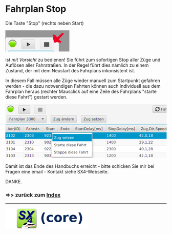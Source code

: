 # Fahrplan Stop

Die Taste "Stop" (rechts neben Start)

![](stop.png)

ist *mit Vorsicht* zu bedienen! Sie führt zum sofortigen Stop aller Züge und Auflösen aller
Fahrstraßen. In der Regel führt dies nämlich zu einem Zustand, der mit dem Neustart des Fahrplans
inkonsistent ist.

In diesem Fall müssen alle Züge wieder manuell zum Startpunkt gefahren werden - die dazu notwendigen
Fahrten können auch individuell aus dem Fahrplan heraus (rechter Mausclick auf eine Zeile des Fahrplans 
"starte diese Fahrt") gestart werden.

![](set-train1.png)

Damit ist das Ende des Handbuchs erreicht - bitte schicken Sie mir bei Fragen
eine email - Kontakt siehe SX4-Webseite.

DANKE.

### =>>  zurück zum [Index](index.md)

___

![](sx4_loco2_core.png)

